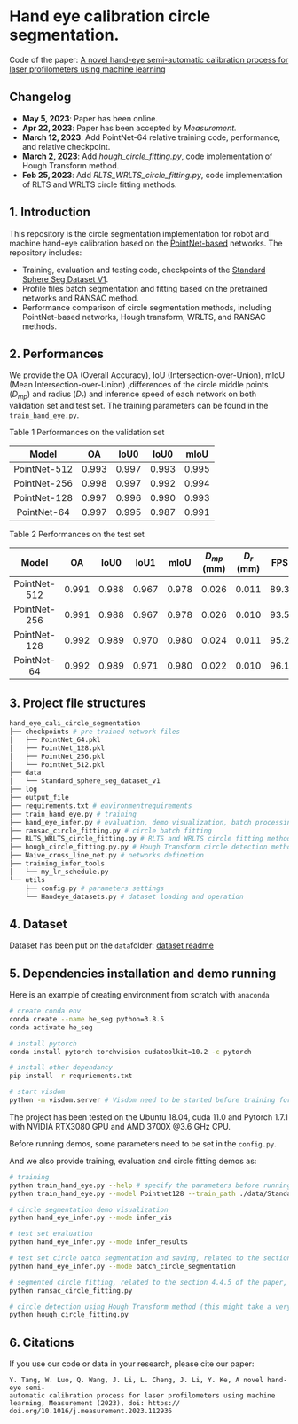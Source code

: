 # Hand eye calibration circle segmentation.

Code of the paper: [A novel hand-eye semi-automatic calibration process for laser profilometers using machine learning](https://www.sciencedirect.com/science/article/pii/S0263224123005006?via%3Dihub)



## Changelog

- **May 5, 2023**: Paper has been online.
- **Apr 22, 2023**: Paper has been accepted by *Measurement.*
- **March 12, 2023**: Add PointNet-64 relative training code, performance, and relative checkpoint.
- **March 2, 2023**: Add *hough_circle_fitting.py*, code implementation of Hough Transform method.
- **Feb 25, 2023**: Add *RLTS_WRLTS_circle_fitting.py*, code implementation of RLTS and WRLTS circle fitting methods.



## 1. Introduction

This repository is the circle segmentation implementation for robot and machine hand-eye calibration based on the [PointNet-based](https://github.com/charlesq34/pointnet) networks. The repository includes:

- Training, evaluation and testing code, checkpoints of the [Standard Sphere Seg Dataset V1](./data/Standard_sphere_seg_dataset_v1/).
- Profile files batch segmentation and fitting based on the pretrained networks and RANSAC method.
- Performance comparison of circle segmentation methods, including PointNet-based networks, Hough transform, WRLTS, and RANSAC methods.



## 2. Performances

We provide the OA (Overall Accuracy), IoU (Intersection-over-Union), mIoU (Mean Intersection-over-Union) ,differences of the circle middle points ($D_{mp}$) and radius ($D_{r}$) and inference speed of each network on both validation set and test set. The training parameters can be found in the ```train_hand_eye.py```.

Table 1 Performances on the validation set

|  **Model**   |  OA   | IoU0  | IoU0  | mIoU  |
| :----------: | :---: | :---: | :---: | :---: |
| PointNet-512 | 0.993 | 0.997 | 0.993 | 0.995 |
| PointNet-256 | 0.998 | 0.997 | 0.992 | 0.994 |
| PointNet-128 | 0.997 | 0.996 | 0.990 | 0.993 |
| PointNet-64  | 0.997 | 0.995 | 0.987 | 0.991 |

Table 2 Performances on the test set

|  **Model**   |  OA   | IoU0  | IoU1  | mIoU  | $D_{mp}$ (mm) | $D_{r}$ (mm) | FPS  |
| :----------: | :---: | :---: | :---: | :---: | :---------------------: | :--------------------: | ---- |
| PointNet-512 | 0.991 | 0.988 | 0.967 | 0.978 |          0.026          |         0.011          | 89.3 |
| PointNet-256 | 0.991 | 0.988 | 0.967 | 0.978 |          0.026          |         0.010          | 93.5 |
| PointNet-128 | 0.992 | 0.989 | 0.970 | 0.980 |          0.024          |         0.011          | 95.2 |
| PointNet-64 | 0.992 | 0.989 | 0.971 | 0.980 | 0.022 | 0.010 | 96.1 |



## 3. Project file structures

```bash
hand_eye_cali_circle_segmentation
├── checkpoints # pre-trained network files
│   ├── PointNet_64.pkl 
│   ├── PointNet_128.pkl 
│   ├── PointNet_256.pkl
│   └── PointNet_512.pkl
├── data
│   └── Standard_sphere_seg_dataset_v1
├── log
├── output_file
├── requirements.txt # environmentrequirements
├── train_hand_eye.py # training
├── hand_eye_infer.py # evaluation, demo visualization, batch processing
├── ransac_circle_fitting.py # circle batch fitting
├── RLTS_WRLTS_circle_fitting.py # RLTS and WRLTS circle fitting method 
├── hough_circle_fitting.py.py # Hough Transform circle detection method
├── Naive_cross_line_net.py # networks definetion
├── training_infer_tools
│   └── my_lr_schedule.py
└── utils
    ├── config.py # parameters settings
    └── Handeye_datasets.py # dataset loading and operation 
```



## 4. Dataset

Dataset has been put on the `data`folder: [dataset readme](./data/Standard_sphere_seg_dataset_v1/README.md)



## 5. Dependencies installation and demo running

Here is an example of creating environment from scratch with `anaconda`

```sh
# create conda env
conda create --name he_seg python=3.8.5
conda activate he_seg

# install pytorch
conda install pytorch torchvision cudatoolkit=10.2 -c pytorch

# install other dependancy
pip install -r requriements.txt

# start visdom
python -m visdom.server # Visdom need to be started before training for metrics visualization

```

The project has been tested on the Ubuntu 18.04, cuda 11.0 and Pytorch 1.7.1 with NVIDIA RTX3080 GPU and AMD 3700X @3.6 GHz CPU.

Before running demos, some parameters need to be set in the `config.py`.

And we also provide training, evaluation and circle fitting demos as:

```bash
# training
python train_hand_eye.py --help # specify the parameters before running
python train_hand_eye.py --model Pointnet128 --train_path ./data/Standard_sphere_seg_dataset_v1/train_file.txt # performing training code

# circle segmentation demo visualization 
python hand_eye_infer.py --mode infer_vis

# test set evaluation
python hand_eye_infer.py --mode infer_results

# test set circle batch segmentation and saving, related to the section 4.4.6 of the paper
python hand_eye_infer.py --mode batch_circle_segmentation

# segmented circle fitting, related to the section 4.4.5 of the paper, parameters can be set in config.py
python ransac_circle_fitting.py

# circle detection using Hough Transform method (this might take a very long time)
python hough_circle_fitting.py

```



## 6. Citations

If you use our code or data in your research, please cite our paper:

```
Y. Tang, W. Luo, Q. Wang, J. Li, L. Cheng, J. Li, Y. Ke, A novel hand-eye semi-
automatic calibration process for laser profilometers using machine learning, Measurement (2023), doi: https://
doi.org/10.1016/j.measurement.2023.112936
```